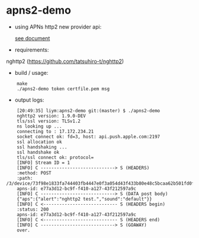 # apns2-demo


* using APNs http2 new provider api:

    [see document](https://developer.apple.com/library/ios/documentation/NetworkingInternet/Conceptual/RemoteNotificationsPG/Chapters/APNsProviderAPI.html)



* requirements:

 nghttp2 (https://github.com/tatsuhiro-t/nghttp2)
 

* build / usage:
```
    make
    ./apns2-demo token certfile.pem msg
```    
    
* output logs:
```
    [20:49:35] liym:apns2-demo git:(master) $ ./apns2-demo 
    nghttp2 version: 1.9.0-DEV
    tls/ssl version: TLSv1.2
    ns looking up ...
    connecting to : 17.172.234.21
    socket connect ok: fd=3, host: api.push.apple.com:2197
    ssl allocation ok
    ssl handshaking ...
    ssl handshake ok
    tls/ssl connect ok: protocol= 
    [INFO] Stream ID = 1
    [INFO] C ----------------------------> S (HEADERS)
    :method: POST
    :path: /3/device/73f98e1833fa744403fb4447e0f3a054d43f433b80e48c5bcaa62b501fd0f956
    apns-id: e77a3d12-bc9f-f410-a127-43f212597a9c
    [INFO] C ----------------------------> S (DATA post body)
    {"aps":{"alert":"nghttp2 test.","sound":"default"}}
    [INFO] C <---------------------------- S (HEADERS begin)
    :status: 200
    apns-id: e77a3d12-bc9f-f410-a127-43f212597a9c
    [INFO] C <---------------------------- S (HEADERS end)
    [INFO] C ----------------------------> S (GOAWAY)
    over.
```
    
    
